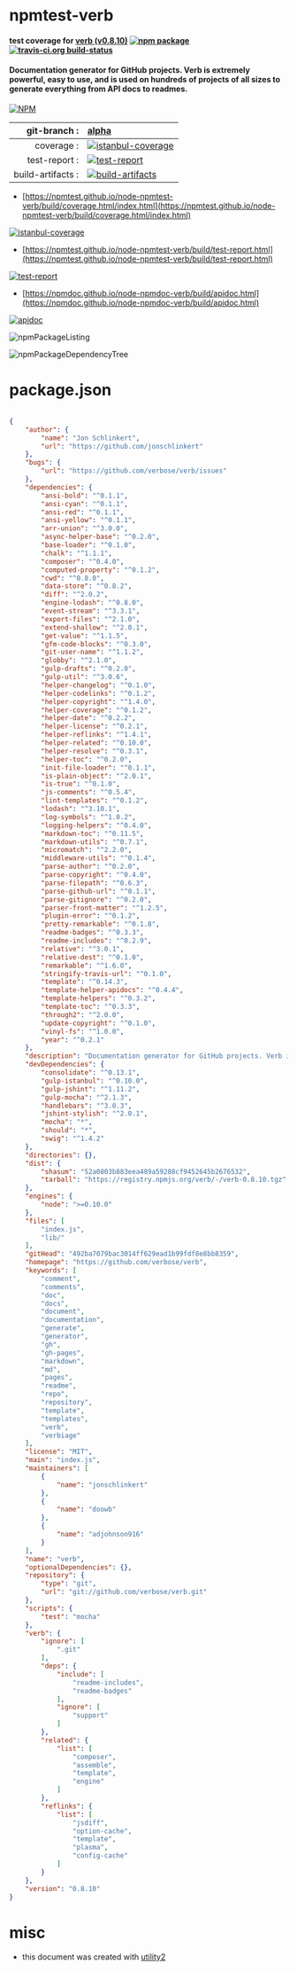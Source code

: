 # npmtest-verb

#### test coverage for  [verb (v0.8.10)](https://github.com/verbose/verb)  [![npm package](https://img.shields.io/npm/v/npmtest-verb.svg?style=flat-square)](https://www.npmjs.org/package/npmtest-verb) [![travis-ci.org build-status](https://api.travis-ci.org/npmtest/node-npmtest-verb.svg)](https://travis-ci.org/npmtest/node-npmtest-verb)

#### Documentation generator for GitHub projects. Verb is extremely powerful, easy to use, and is used on hundreds of projects of all sizes to generate everything from API docs to readmes.

[![NPM](https://nodei.co/npm/verb.png?downloads=true&downloadRank=true&stars=true)](https://www.npmjs.com/package/verb)

| git-branch : | [alpha](https://github.com/npmtest/node-npmtest-verb/tree/alpha)|
|--:|:--|
| coverage : | [![istanbul-coverage](https://npmtest.github.io/node-npmtest-verb/build/coverage.badge.svg)](https://npmtest.github.io/node-npmtest-verb/build/coverage.html/index.html)|
| test-report : | [![test-report](https://npmtest.github.io/node-npmtest-verb/build/test-report.badge.svg)](https://npmtest.github.io/node-npmtest-verb/build/test-report.html)|
| build-artifacts : | [![build-artifacts](https://npmtest.github.io/node-npmtest-verb/glyphicons_144_folder_open.png)](https://github.com/npmtest/node-npmtest-verb/tree/gh-pages/build)|

- [https://npmtest.github.io/node-npmtest-verb/build/coverage.html/index.html](https://npmtest.github.io/node-npmtest-verb/build/coverage.html/index.html)

[![istanbul-coverage](https://npmtest.github.io/node-npmtest-verb/build/screenCapture.buildCi.browser.%252Ftmp%252Fbuild%252Fcoverage.lib.html.png)](https://npmtest.github.io/node-npmtest-verb/build/coverage.html/index.html)

- [https://npmtest.github.io/node-npmtest-verb/build/test-report.html](https://npmtest.github.io/node-npmtest-verb/build/test-report.html)

[![test-report](https://npmtest.github.io/node-npmtest-verb/build/screenCapture.buildCi.browser.%252Ftmp%252Fbuild%252Ftest-report.html.png)](https://npmtest.github.io/node-npmtest-verb/build/test-report.html)

- [https://npmdoc.github.io/node-npmdoc-verb/build/apidoc.html](https://npmdoc.github.io/node-npmdoc-verb/build/apidoc.html)

[![apidoc](https://npmdoc.github.io/node-npmdoc-verb/build/screenCapture.buildCi.browser.%252Ftmp%252Fbuild%252Fapidoc.html.png)](https://npmdoc.github.io/node-npmdoc-verb/build/apidoc.html)

![npmPackageListing](https://npmtest.github.io/node-npmtest-verb/build/screenCapture.npmPackageListing.svg)

![npmPackageDependencyTree](https://npmtest.github.io/node-npmtest-verb/build/screenCapture.npmPackageDependencyTree.svg)



# package.json

```json

{
    "author": {
        "name": "Jon Schlinkert",
        "url": "https://github.com/jonschlinkert"
    },
    "bugs": {
        "url": "https://github.com/verbose/verb/issues"
    },
    "dependencies": {
        "ansi-bold": "^0.1.1",
        "ansi-cyan": "^0.1.1",
        "ansi-red": "^0.1.1",
        "ansi-yellow": "^0.1.1",
        "arr-union": "^3.0.0",
        "async-helper-base": "^0.2.0",
        "base-loader": "^0.1.0",
        "chalk": "^1.1.1",
        "composer": "^0.4.0",
        "computed-property": "^0.1.2",
        "cwd": "^0.8.0",
        "data-store": "^0.8.2",
        "diff": "^2.0.2",
        "engine-lodash": "^0.8.0",
        "event-stream": "^3.3.1",
        "export-files": "^2.1.0",
        "extend-shallow": "^2.0.1",
        "get-value": "^1.1.5",
        "gfm-code-blocks": "^0.3.0",
        "git-user-name": "^1.1.2",
        "globby": "^2.1.0",
        "gulp-drafts": "^0.2.0",
        "gulp-util": "^3.0.6",
        "helper-changelog": "^0.1.0",
        "helper-codelinks": "^0.1.2",
        "helper-copyright": "^1.4.0",
        "helper-coverage": "^0.1.2",
        "helper-date": "^0.2.2",
        "helper-license": "^0.2.1",
        "helper-reflinks": "^1.4.1",
        "helper-related": "^0.10.0",
        "helper-resolve": "^0.3.1",
        "helper-toc": "^0.2.0",
        "init-file-loader": "^0.1.1",
        "is-plain-object": "^2.0.1",
        "is-true": "^0.1.0",
        "js-comments": "^0.5.4",
        "lint-templates": "^0.1.2",
        "lodash": "^3.10.1",
        "log-symbols": "^1.0.2",
        "logging-helpers": "^0.4.0",
        "markdown-toc": "^0.11.5",
        "markdown-utils": "^0.7.1",
        "micromatch": "^2.2.0",
        "middleware-utils": "^0.1.4",
        "parse-author": "^0.2.0",
        "parse-copyright": "^0.4.0",
        "parse-filepath": "^0.6.3",
        "parse-github-url": "^0.1.1",
        "parse-gitignore": "^0.2.0",
        "parser-front-matter": "^1.2.5",
        "plugin-error": "^0.1.2",
        "pretty-remarkable": "^0.1.8",
        "readme-badges": "^0.3.3",
        "readme-includes": "^0.2.9",
        "relative": "^3.0.1",
        "relative-dest": "^0.1.0",
        "remarkable": "^1.6.0",
        "stringify-travis-url": "^0.1.0",
        "template": "^0.14.3",
        "template-helper-apidocs": "^0.4.4",
        "template-helpers": "^0.3.2",
        "template-toc": "^0.3.3",
        "through2": "^2.0.0",
        "update-copyright": "^0.1.0",
        "vinyl-fs": "^1.0.0",
        "year": "^0.2.1"
    },
    "description": "Documentation generator for GitHub projects. Verb is extremely powerful, easy to use, and is used on hundreds of projects of all sizes to generate everything from API docs to readmes.",
    "devDependencies": {
        "consolidate": "^0.13.1",
        "gulp-istanbul": "^0.10.0",
        "gulp-jshint": "^1.11.2",
        "gulp-mocha": "^2.1.3",
        "handlebars": "^3.0.3",
        "jshint-stylish": "^2.0.1",
        "mocha": "*",
        "should": "*",
        "swig": "^1.4.2"
    },
    "directories": {},
    "dist": {
        "shasum": "52a0803b883eea489a59288cf9452645b2676532",
        "tarball": "https://registry.npmjs.org/verb/-/verb-0.8.10.tgz"
    },
    "engines": {
        "node": ">=0.10.0"
    },
    "files": [
        "index.js",
        "lib/"
    ],
    "gitHead": "492ba7079bac3014ff629ead1b99fdf8e8bb8359",
    "homepage": "https://github.com/verbose/verb",
    "keywords": [
        "comment",
        "comments",
        "doc",
        "docs",
        "document",
        "documentation",
        "generate",
        "generator",
        "gh",
        "gh-pages",
        "markdown",
        "md",
        "pages",
        "readme",
        "repo",
        "repository",
        "template",
        "templates",
        "verb",
        "verbiage"
    ],
    "license": "MIT",
    "main": "index.js",
    "maintainers": [
        {
            "name": "jonschlinkert"
        },
        {
            "name": "doowb"
        },
        {
            "name": "adjohnson916"
        }
    ],
    "name": "verb",
    "optionalDependencies": {},
    "repository": {
        "type": "git",
        "url": "git://github.com/verbose/verb.git"
    },
    "scripts": {
        "test": "mocha"
    },
    "verb": {
        "ignore": [
            ".git"
        ],
        "deps": {
            "include": [
                "readme-includes",
                "readme-badges"
            ],
            "ignore": [
                "support"
            ]
        },
        "related": {
            "list": [
                "composer",
                "assemble",
                "template",
                "engine"
            ]
        },
        "reflinks": {
            "list": [
                "jsdiff",
                "option-cache",
                "template",
                "plasma",
                "config-cache"
            ]
        }
    },
    "version": "0.8.10"
}
```



# misc
- this document was created with [utility2](https://github.com/kaizhu256/node-utility2)
